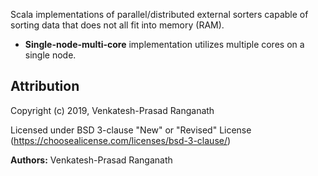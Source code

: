 Scala implementations of parallel/distributed external sorters capable of sorting data that does not all fit into memory (RAM).

- **Single-node-multi-core** implementation utilizes multiple cores on a single node.

## Attribution

Copyright (c) 2019, Venkatesh-Prasad Ranganath

Licensed under BSD 3-clause "New" or "Revised" License
(https://choosealicense.com/licenses/bsd-3-clause/)

**Authors:** Venkatesh-Prasad Ranganath
